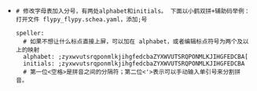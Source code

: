 - ```
  # 修改字母表加入分号，有两处alphabet和initials。 下面以小鹤双拼+辅助码举例：打开文件 flypy_flypy.schea.yaml，添加;号
  
  speller:
    # 如果不想让什么标点直接上屏，可以加在 alphabet，或者编辑标点符号为两个及以上的映射
    alphabet: ;zyxwvutsrqponmlkjihgfedcbaZYXWVUTSRQPONMLKJIHGFEDCBA[
    initials: ;zyxwvutsrqponmlkjihgfedcbaZYXWVUTSRQPONMLKJIHGFEDCBA
    # 第一位<空格>是拼音之间的分隔符；第二位<'>表示可以手动输入单引号来分割拼音。
  